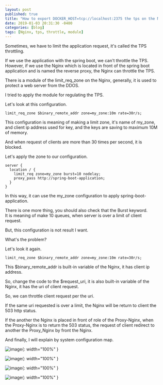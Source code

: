 ```yaml
---
layout: post
published: true
title: "How to export DOCKER_HOST=tcp://localhost:2375 the tps on the Nginx."
date: 2019-01-03 20:31:30 -0400
categories: [blog]
tags: [Nginx, tps, throttle, module]
---
```


Sometimes, we have to limit the application request, it's called the TPS throttling.

If we use the application with the spring boot, we can't throttle the TPS.<br>
However, if we use the Nginx which is located in front of the spring boot application and is named the reverse proxy, the Nginx can throttle the TPS.

There is a module of the limit_req_zone on the Nginx, generally, it is used to protect a web server from the DDOS.

I tried to apply the module for regulating the TPS.

Let's look at this configuration.

```editorconfig
limit_req_zone $binary_remote_addr zone=my_zone:10m rate=30r/s;
```

This configuration is meaning of making a limit zone, it's name of my_zone, and client ip address used for key, and the keys are saving to maximum 10M of memory.

And when request of clients are more than 30 times per second, it is blocked. 

Let's apply the zone to our configuration.

```editorconfig
server {
  location / {
    limit_req zone=my_zone burst=10 nodelay;
    proxy_pass http://spring-boot-application;
  }
}
```

In this way, it can use the my_zone configuration to apply spring-boot-application.

There is one more thing, you should also check that the Burst keyword.<br> 
It is meaning of make 10 queues, when server is over a limit of client request.

But, this configuration is not result I want.

What's the problem?

Let's look it again.

```editorconfig
limit_req_zone $binary_remote_addr zone=my_zone:10m rate=30r/s;
```

This $binary_remote_addr is built-in variable of the Nginx, it has client ip address.

So, change the code to the $request_uri, it is also built-in variable of the Nginx, it has the uri of client request.

So, we can throttle client request per the uri.

If the same uri requested is over a limit, the Nginx will be return to client the 503 http status.

If the another the Nginx is placed in front of role of the Proxy-Nginx, when the Proxy-Nginx is to return the 503 status, the request of client redirect to another the Proxy_Nginx by front the Nginx.

And finally, I will explain by system configuration map.

![image](https://user-images.githubusercontent.com/4101636/50675336-d5072280-1030-11e9-8179-65086f04e9ad.png){: width="100%" }

![image](https://user-images.githubusercontent.com/4101636/50675340-d7697c80-1030-11e9-849d-9be014979df0.png){: width="100%" }

![image](https://user-images.githubusercontent.com/4101636/50675343-da646d00-1030-11e9-9046-5e8f2b42b221.png){: width="100%" }

![image](https://user-images.githubusercontent.com/4101636/50675346-de908a80-1030-11e9-8428-df3333f6f7a4.png){: width="100%" }